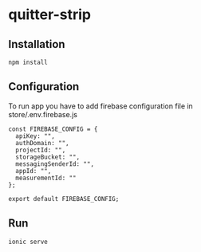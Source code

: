 # quitter-strip
## Installation 
```npm install```
## Configuration
To run app you have to add firebase configuration file in store/.env.firebase.js
```
const FIREBASE_CONFIG = {
  apiKey: "",
  authDomain: "",
  projectId: "",
  storageBucket: "",
  messagingSenderId: "",
  appId: "",
  measurementId: ""
};

export default FIREBASE_CONFIG;
```
## Run
```ionic serve```
